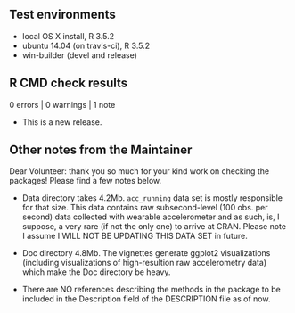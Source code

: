 ## Test environments
* local OS X install, R 3.5.2
* ubuntu 14.04 (on travis-ci), R 3.5.2
* win-builder (devel and release)

## R CMD check results

0 errors | 0 warnings | 1 note

* This is a new release.

## Other notes from the Maintainer

Dear Volunteer: thank you so much for your kind work on checking the packages! Please find a few notes below. 

*  Data directory takes 4.2Mb. `acc_running` data set is mostly responsible for that size. This data contains raw subsecond-level (100 obs. per second) data collected with wearable accelerometer and as such, is, I suppose, a very rare (if not the only one) to arrive at CRAN. Please note I assume I WILL NOT BE UPDATING THIS DATA SET in future. 
    
* Doc directory 4.8Mb. The vignettes generate ggplot2 visualizations (including visualizations of high-resultion raw accelerometry data) which make the Doc directory be heavy. 

* There are NO references describing the methods in the package to be included in the Description field of the DESCRIPTION file as of now. 
